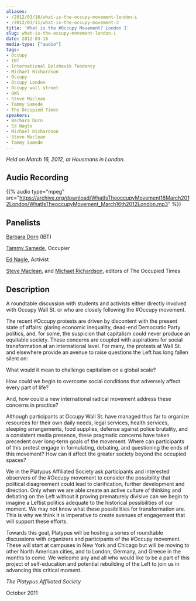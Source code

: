 ```yaml
---
aliases:
- /2012/03/16/what-is-the-occupy-movement-london-i
- /2012/03/11/what-is-the-occupy-movement-3
title: 'What is the #Occupy Movement? London I'
slug: what-is-the-occupy-movement-london-i
date: 2012-03-16
media-type: ["audio"]
tags:
- Occupy
- IBT
- International Bolshevik Tendency
- Michael Richardson
- Occupy
- Occupy London
- Occupy wall street
- OWS
- Steve Maclean
- Tammy Samede
- The Occupied Times
speakers:
- Barbara Dorn
- Ed Nagle
- Michael Richardson
- Steve Maclean
- Tammy Samede
---
```


_Held on March 16, 2012, at Housmans in London._

## Audio Recording

{{% audio type="mpeg" src="https://archive.org/download/WhatIsTheoccupyMovement16March2012London/WhatIsTheoccupyMovement_March16th2012London.mp3" %}}

## Panelists

[Barbara Dorn](/speakers/barbara-dorn/) (IBT)

[Tammy Samede](/speakers/tammy-samede/), Occupier

[Ed Nagle](/speakers/ed-nagle/), Activist

[Steve Maclean](/speakers/steve-maclean/), and [Michael Richardson](/speakers/michael-richardson/), editors of The Occupied Times

## Description

A roundtable discussion with students and activists either directly involved with Occupy Wall St. or who are closely following the #Occupy movement.

The recent #Occupy protests are driven by discontent with the present state of affairs: glaring economic inequality, dead-end Democratic Party politics, and, for some, the suspicion that capitalism could never produce an equitable society. These concerns are coupled with aspirations for social transformation at an international level. For many, the protests at Wall St. and elsewhere provide an avenue to raise questions the Left has long fallen silent on:

What would it mean to challenge capitalism on a global scale?

How could we begin to overcome social conditions that adversely affect every part of life?

And, how could a new international radical movement address these concerns in practice?

Although participants at Occupy Wall St. have managed thus far to organize resources for their own daily needs, legal services, health services, sleeping arrangements, food supplies, defense against police brutality, and a consistent media presence, these pragmatic concerns have taken precedent over long-term goals of the movement. Where can participants of this protest engage in formulating, debating, and questioning the ends of this movement? How can it affect the greater society beyond the occupied spaces?

We in the Platypus Affiliated Society ask participants and interested observers of the #Occupy movement to consider the possibility that political disagreement could lead to clarification, further development and direction. Only when we are able create an active culture of thinking and debating on the Left without it proving prematurely divisive can we begin to imagine a Leftist politics adequate to the historical possibilities of our moment. We may not know what these possibilities for transformation are. This is why we think it is imperative to create avenues of engagement that will support these efforts.

Towards this goal, Platypus will be hosting a series of roundtable discussions with organizers and participants of the #Occupy movement. These will start at campuses in New York and Chicago but will be moving to other North American cities, and to London, Germany, and Greece in the months to come. We welcome any and all who would like to be a part of this project of self-education and potential rebuilding of the Left to join us in advancing this critical moment.

_The Platypus Affiliated Society_

October 2011
